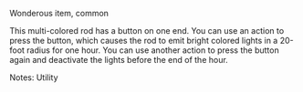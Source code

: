 Wonderous item, common

This multi-colored rod has a button on one end. You can use an action to press the button, which causes the rod to emit bright colored lights in a 20-foot radius for one hour. You can use another action to press the button again and deactivate the lights before the end of the hour.

Notes: Utility